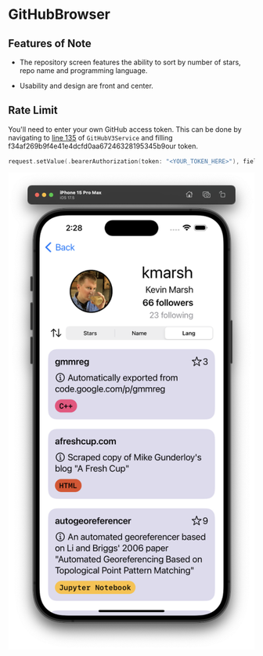 # GitHubBrowser

## Features of Note

- The repository screen features the ability to sort by number of stars, repo name and programming language.

- Usability and design are front and center.

## Rate Limit

You'll need to enter your own GitHub access token. This can be done by navigating to [line 135](https://github.com/TheNorthEestern/GitHubBrowser/blob/main/GHBrowser/Service/GitHubV3Service.swift#L135) of `GitHubV3Service` and filling f34af269b9f4e41e4dcfd0aa67246328195345b9our token.

```swift
request.setValue(.bearerAuthorization(token: "<YOUR_TOKEN_HERE>"), field: .authorization)
```

![GitHub Browser's UI](Images/ui.png)